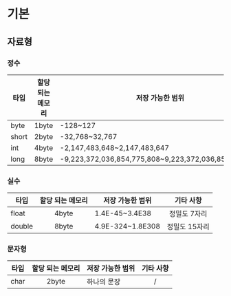 # 기본

## 자료형


### 정수

|타입|할당 되는 메모리|저장 가능한 범위|기타 사항|
|----|:----:|----|:----:|
|byte|1byte|-128~127|/|
|short|2byte|-32,768~32,767|/|
|int|4byte|-2,147,483,648~2,147,483,647|/|
|long|8byte|-9,223,372,036,854,775,808~9,223,372,036,854,775,807|/|


### 실수
|타입|할당 되는 메모리|저장 가능한 범위|기타 사항|
|----|:----:|----|:----:|
|float|4byte|1.4E-45~3.4E38|정밀도 7자리|
|double|8byte|4.9E-324~1.8E308|정밀도 15자리|

### 문자형
|타입|할당 되는 메모리|저장 가능한 범위|기타 사항|
|----|:----:|----|:----:|
|char|2byte|하나의 문장|/|
